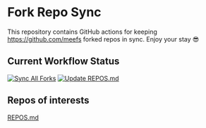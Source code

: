 # Fork Repo Sync

This repository contains GitHub actions for keeping https://github.com/meefs forked repos in sync. Enjoy your stay 😎

## Current Workflow Status

[![Sync All Forks](https://github.com/meefs/fork-repo-sync/actions/workflows/sync_forks.yml/badge.svg)](https://github.com/meefs/fork-repo-sync/actions/workflows/sync_forks.yml) [![Update REPOS.md](https://github.com/meefs/fork-repo-sync/actions/workflows/update_repos_markdown.yml/badge.svg)](https://github.com/meefs/fork-repo-sync/actions/workflows/update_repos_markdown.yml)


## Repos of interests
[REPOS.md](https://github.com/meefs/fork-repo-sync/blob/main/REPOS.md) 